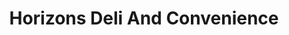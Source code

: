 ---
title: "Horizons Deli And Convenience"
url: /st-johnsbury/horizons-deli-and-convenience/
shop: Lebensmittel
---